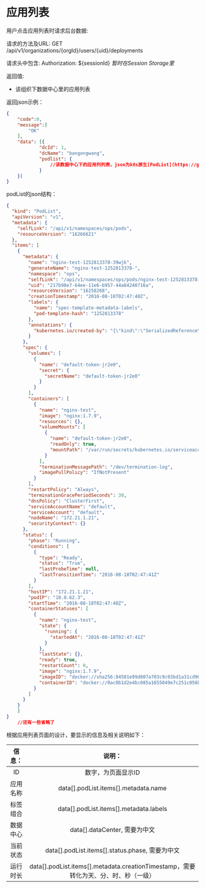 应用列表
===========

用户点击应用列表时请求后台数据:


请求的方法及URL: GET /api/v1/organizations/{orgId}/users/{uid}/deployments

请求头中包含: Authorization: ${sessionId} *暂时在Session Storage里*

返回值:

* 该组织下数据中心里的应用列表

返回json示例：

```json
{
    "code":0,
    "message":[
        "OK"
    ],
    "data": [{
            "dcId": 1,
            "dcName": "bangongwang",
            "podlist": {
                //该数据中心下的应用列列表，json为k8s原生[PodList](https://godoc.org/k8s.io/kubernetes/pkg/api#PodList)
            }
    }]
}
```

podList的json结构：

```json
{
  "kind": "PodList",
  "apiVersion": "v1",
  "metadata": {
    "selfLink": "/api/v1/namespaces/ops/pods",
    "resourceVersion": "16266621"
  },
  "items": [
    {
      "metadata": {
        "name": "nginx-test-1252813378-39wjk",
        "generateName": "nginx-test-1252813378-",
        "namespace": "ops",
        "selfLink": "/api/v1/namespaces/ops/pods/nginx-test-1252813378-39wjk",
        "uid": "217b98e7-64ee-11e6-b957-44a84240716a",
        "resourceVersion": "16258268",
        "creationTimestamp": "2016-08-18T02:47:40Z",
        "labels": {
          "name": "spec-template-metadata-labels",
          "pod-template-hash": "1252813378"
        },
        "annotations": {
          "kubernetes.io/created-by": "{\"kind\":\"SerializedReference\",\"apiVersion\":\"v1\",\"reference\":{\"kind\":\"ReplicaSet\",\"namespace\":\"ops\",\"name\":\"nginx-test-1252813378\",\"uid\":\"2179503e-64ee-11e6-b957-44a84240716a\",\"apiVersion\":\"extensions\",\"resourceVersion\":\"16258237\"}}"
        }
      },
      "spec": {
        "volumes": [
          {
            "name": "default-token-jr2e0",
            "secret": {
              "secretName": "default-token-jr2e0"
            }
          }
        ],
        "containers": [
          {
            "name": "nginx-test",
            "image": "nginx:1.7.9",
            "resources": {},
            "volumeMounts": [
              {
                "name": "default-token-jr2e0",
                "readOnly": true,
                "mountPath": "/var/run/secrets/kubernetes.io/serviceaccount"
              }
            ],
            "terminationMessagePath": "/dev/termination-log",
            "imagePullPolicy": "IfNotPresent"
          }
        ],
        "restartPolicy": "Always",
        "terminationGracePeriodSeconds": 30,
        "dnsPolicy": "ClusterFirst",
        "serviceAccountName": "default",
        "serviceAccount": "default",
        "nodeName": "172.21.1.21",
        "securityContext": {}
      },
      "status": {
        "phase": "Running",
        "conditions": [
          {
            "type": "Ready",
            "status": "True",
            "lastProbeTime": null,
            "lastTransitionTime": "2016-08-18T02:47:41Z"
          }
        ],
        "hostIP": "172.21.1.21",
        "podIP": "10.0.62.3",
        "startTime": "2016-08-18T02:47:40Z",
        "containerStatuses": [
          {
            "name": "nginx-test",
            "state": {
              "running": {
                "startedAt": "2016-08-18T02:47:41Z"
              }
            },
            "lastState": {},
            "ready": true,
            "restartCount": 0,
            "image": "nginx:1.7.9",
            "imageID": "docker://sha256:84581e99d807a703c9c03bd1a31cd9621815155ac72a7365fd02311264512656",
            "containerID": "docker://0ac0b1d2e4bc085a1655049e7c251c056bffe05ec26b60523bd34fd590bcc472"
          }
        ]
      }
    }
    ]
}
    //还有一些省略了
```

根据应用列表页面的设计，要显示的信息及相关说明如下：

|信息：      |  说明：|
|:------------:|:--------------:|
|ID          |  数字，为页面显示ID|
|应用名称    |  data[].podList.items[].metadata.name |
|标签组合    |  data[].podList.items[].metadata.labels |
|数据中心    |  data[].dataCenter, 需要为中文 |
|当前状态    |  data[].podList.items[].status.phase, 需要为中文 |
|运行时长    |  data[].podList.items[].metadata.creationTimestamp，需要转化为天、分、时、秒（一级） |

